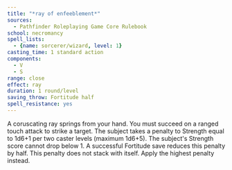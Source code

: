 ```yaml
---
title: "*ray of enfeeblement*"
sources:
  - Pathfinder Roleplaying Game Core Rulebook
school: necromancy
spell_lists:
  - {name: sorcerer/wizard, level: 1}
casting_time: 1 standard action
components:
  - V
  - S
range: close
effect: ray
duration: 1 round/level
saving_throw: Fortitude half
spell_resistance: yes
---
```


A coruscating ray springs from your hand. You must succeed on a ranged touch attack to strike a target. The subject takes a penalty to Strength equal to 1d6+1 per two caster levels (maximum 1d6+5). The subject's Strength score cannot drop below 1. A successful Fortitude save reduces this penalty by half. This penalty does not stack with itself. Apply the highest penalty instead.

